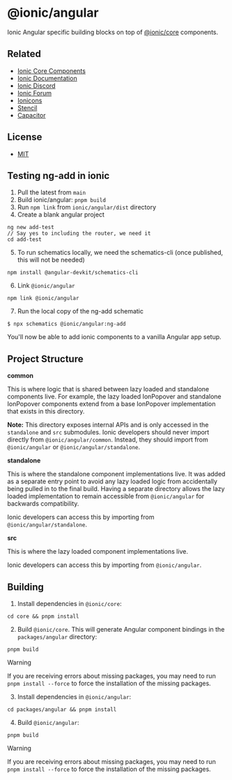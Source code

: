 # @ionic/angular

Ionic Angular specific building blocks on top of [@ionic/core](https://www.npmjs.com/package/@ionic/core) components.


## Related

* [Ionic Core Components](https://www.npmjs.com/package/@ionic/core)
* [Ionic Documentation](https://ionicframework.com/docs/)
* [Ionic Discord](https://ionic.link/discord)
* [Ionic Forum](https://forum.ionicframework.com/)
* [Ionicons](http://ionicons.com/)
* [Stencil](https://stenciljs.com/)
* [Capacitor](https://capacitor.ionicframework.com/)


## License

* [MIT](https://raw.githubusercontent.com/ionic-team/ionic/main/LICENSE)

## Testing ng-add in ionic

1. Pull the latest from `main`
2. Build ionic/angular: `pnpm build`
3. Run `npm link` from `ionic/angular/dist` directory
4. Create a blank angular project

```
ng new add-test
// Say yes to including the router, we need it
cd add-test
```

5. To run schematics locally, we need the schematics-cli (once published, this will not be needed)

```
npm install @angular-devkit/schematics-cli
```

6. Link `@ionic/angular`

```
npm link @ionic/angular
```


7. Run the local copy of the ng-add schematic

```
$ npx schematics @ionic/angular:ng-add
```


You'll now be able to add ionic components to a vanilla Angular app setup.

## Project Structure

**common**

This is where logic that is shared between lazy loaded and standalone components live. For example, the lazy loaded IonPopover and standalone IonPopover components extend from a base IonPopover implementation that exists in this directory.

**Note:** This directory exposes internal APIs and is only accessed in the `standalone` and `src` submodules. Ionic developers should never import directly from `@ionic/angular/common`. Instead, they should import from `@ionic/angular` or `@ionic/angular/standalone`.

**standalone**

This is where the standalone component implementations live. It was added as a separate entry point to avoid any lazy loaded logic from accidentally being pulled in to the final build. Having a separate directory allows the lazy loaded implementation to remain accessible from `@ionic/angular` for backwards compatibility.

Ionic developers can access this by importing from `@ionic/angular/standalone`.

**src**

This is where the lazy loaded component implementations live.

Ionic developers can access this by importing from `@ionic/angular`.

## Building

1. Install dependencies in `@ionic/core`:

```shell
cd core && pnpm install
```

2. Build `@ionic/core`. This will generate Angular component bindings in the `packages/angular` directory:

```shell
pnpm build
```

> [!WARNING]
> If you are receiving errors about missing packages, you may need to run `pnpm install --force` to force the installation of the missing packages.

3. Install dependencies in `@ionic/angular`:

```shell
cd packages/angular && pnpm install
```

4. Build `@ionic/angular`:

```shell
pnpm build
```

> [!WARNING]
> If you are receiving errors about missing packages, you may need to run `pnpm install --force` to force the installation of the missing packages.
